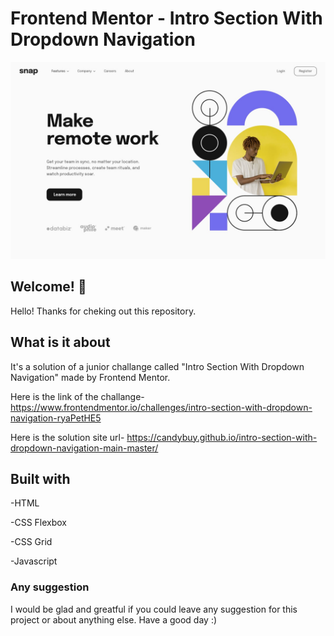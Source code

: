 # Frontend Mentor - Intro Section With Dropdown Navigation

![Design preview for intro section with dropdown navigation](./design/desktop-design.jpg)

## Welcome! 👋

Hello! Thanks for cheking out this repository.

## What is it about

It's a solution of a junior challange called "Intro Section With Dropdown Navigation" made by Frontend Mentor.

Here is the link of the challange-
https://www.frontendmentor.io/challenges/intro-section-with-dropdown-navigation-ryaPetHE5

Here is the solution site url-
https://candybuy.github.io/intro-section-with-dropdown-navigation-main-master/

## Built with

-HTML

-CSS Flexbox

-CSS Grid

-Javascript

### Any suggestion

I would be glad and greatful if you could leave any suggestion for this project or about anything else. Have a good day :)
